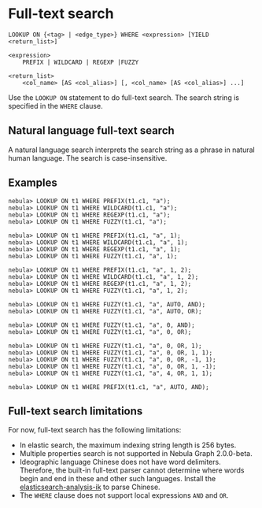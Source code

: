 # Full-text search

```ngql
LOOKUP ON {<tag> | <edge_type>} WHERE <expression> [YIELD <return_list>]

<expression>
    PREFIX | WILDCARD | REGEXP |FUZZY

<return_list>
    <col_name> [AS <col_alias>] [, <col_name> [AS <col_alias>] ...]
```

Use the `LOOKUP ON` statement to do full-text search. The search string is specified in the `WHERE` clause.

## Natural language full-text search

A natural language search interprets the search string as a phrase in natural human language. The search is case-insensitive.

## Examples

```ngql
nebula> LOOKUP ON t1 WHERE PREFIX(t1.c1, "a");
nebula> LOOKUP ON t1 WHERE WILDCARD(t1.c1, "a");
nebula> LOOKUP ON t1 WHERE REGEXP(t1.c1, "a");
nebula> LOOKUP ON t1 WHERE FUZZY(t1.c1, "a");

nebula> LOOKUP ON t1 WHERE PREFIX(t1.c1, "a", 1);
nebula> LOOKUP ON t1 WHERE WILDCARD(t1.c1, "a", 1);
nebula> LOOKUP ON t1 WHERE REGEXP(t1.c1, "a", 1);
nebula> LOOKUP ON t1 WHERE FUZZY(t1.c1, "a", 1);

nebula> LOOKUP ON t1 WHERE PREFIX(t1.c1, "a", 1, 2);
nebula> LOOKUP ON t1 WHERE WILDCARD(t1.c1, "a", 1, 2);
nebula> LOOKUP ON t1 WHERE REGEXP(t1.c1, "a", 1, 2);
nebula> LOOKUP ON t1 WHERE FUZZY(t1.c1, "a", 1, 2);

nebula> LOOKUP ON t1 WHERE FUZZY(t1.c1, "a", AUTO, AND);
nebula> LOOKUP ON t1 WHERE FUZZY(t1.c1, "a", AUTO, OR);

nebula> LOOKUP ON t1 WHERE FUZZY(t1.c1, "a", 0, AND);
nebula> LOOKUP ON t1 WHERE FUZZY(t1.c1, "a", 0, OR);

nebula> LOOKUP ON t1 WHERE FUZZY(t1.c1, "a", 0, OR, 1);
nebula> LOOKUP ON t1 WHERE FUZZY(t1.c1, "a", 0, OR, 1, 1);
nebula> LOOKUP ON t1 WHERE FUZZY(t1.c1, "a", 0, OR, -1, 1);
nebula> LOOKUP ON t1 WHERE FUZZY(t1.c1, "a", 0, OR, 1, -1);
nebula> LOOKUP ON t1 WHERE FUZZY(t1.c1, "a", 4, OR, 1, 1);

nebula> LOOKUP ON t1 WHERE PREFIX(t1.c1, "a", AUTO, AND);
```

## Full-text search limitations

For now, full-text search has the following limitations:

- In elastic search, the maximum indexing string length is 256 bytes.
- Multiple properties search is not supported in Nebula Graph 2.0.0-beta.
- Ideographic language Chinese does not have word delimiters. Therefore, the built-in full-text parser cannot determine where words begin and end in these and other such languages. Install the [elasticsearch-analysis-ik](https://github.com/medcl/elasticsearch-analysis-ik) to parse Chinese.
- The `WHERE` clause does not support local expressions `AND` and `OR`.
